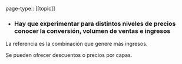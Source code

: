page-type:: [[topic]]
- ### Hay que experimentar para distintos niveles de precios conocer la conversión, volumen de ventas e ingresos

La referencia es la combinación que genere más ingresos.

Se pueden ofrecer descuentos o precios por capas.



